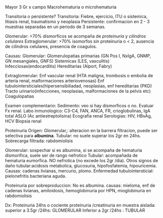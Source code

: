  Mayor 3 Gr x campo
Macrohematuria o microhematuria

Transitoria o persistente?
Transitoria: Fiebre, ejercicio, ITU o sistemica, litiasis renal, traumatismo y neoplasia
Persistente: confirmacion en 2 - 3 muestras separadas en un periodo de 3 semanas.

Glomerular: >70% dismorficos se acompaña de *proteinuria* y *cilindros celulares*
Extraglomerular: >70% isomorfos sin proteinuria o < 2, ausencia de cilindros celulares, presencia de coagulos.

Causas:
Glomerular:
Glomerulopatias primarias (GN Pos I, NxIgA, GNMP, GN mesangiales, GNFS)
Sistemicas (LES, vasculitis)
Infecciosas(endocarditis)
Hereditarias (Alport, Fabry)

Extraglomerular:
Enf vascular renal (HTA maligna, trombosis o embolia de arteria renal, malformaciones arteriovenosas)
Enf tubulointersticiales(hipersensibiliadad, neoplasias, enf hereditarias (PKD)
Tracto urinario(infecciones, neoplasias, malformaciones de la pelvis etc)
Coagulopatias


Examen complementario:
Sedimento: veo si hay dismorficos o no.
Evaluar Fx renal.
Labo inmunologico: C3-C4, FAN, ANCA, FR, crioglobulinas, IgA total
ASLO (Ac antiestreptolisina)
Ecografia renal
Serologias: HIV, HBsAg, HCV
Biopsia renal


Proteinuria
Origen:
Glomerular,: alteracion en la barrera filtracion, puede ser selectiva para **albumina**.
Tubular: no suele superar los 2gr en 24hs.
Sobrecarga filtrada: rabdomiolisis

Glomerular: sospechar si es albumina, si se acompaña de hematuria dismorifica, suele ser de rango nefrotico
Tubular: acompañada de hematuria eumorfica. NO nefrotica (no excede los 2gr /dia).
Otros signos de daño tubular:acidosis metabolica, glucosuria, hipofosfatemia, hipouricemia.
Causas: cadenas livianas, mercurio, plomo.
Enfermedad tubulointersticial: pielonefritis bacteriana aguda.

Proteinuria por sobreproduccion:
No es albumina.
causas: mieloma, enf de cadenas livianas, amiloidosis, hemoglobinuria por HPN, mioglobinuria en rabdomiolisis

Dx:
Proteinuria 24hs o cociente proteinuria /creatinuria en muestra aislada:
superior a 3.5gr /24hs: GLOMERULAR
Inferior a 2gr /24hs : TUBULAR
